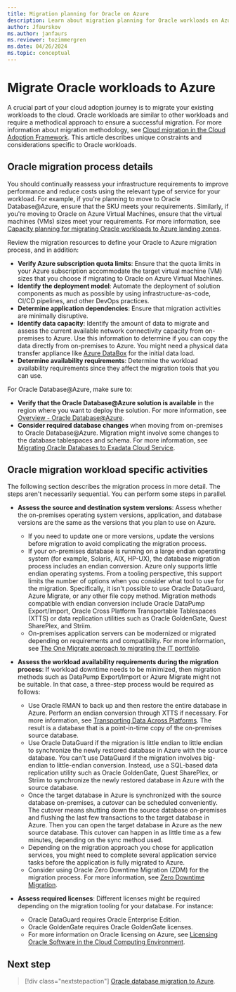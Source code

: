 ```yaml
---
title: Migration planning for Oracle on Azure
description: Learn about migration planning for Oracle workloads on Azure.
author: Jfaurskov
ms.author: janfaurs
ms.reviewer: tozimmergren
ms.date: 04/26/2024
ms.topic: conceptual
---
```


# Migrate Oracle workloads to Azure

A crucial part of your cloud adoption journey is to migrate your existing workloads to the cloud. Oracle workloads are similar to other workloads and require a methodical approach to ensure a successful migration. For more information about migration methodology, see [Cloud migration in the Cloud Adoption Framework](../../migrate/index.md). This article describes unique constraints and considerations specific to Oracle workloads.

## Oracle migration process details

You should continually reassess your infrastructure requirements to improve performance and reduce costs using the relevant type of service for your workload. For example, if you're planning to move to Oracle Database@Azure, ensure that the SKU meets your requirements. Similarly, if you're moving to Oracle on Azure Virtual Machines, ensure that the virtual machines (VMs) sizes meet your requirements. For more information, see [Capacity planning for migrating Oracle workloads to Azure landing zones](./oracle-capacity-planning.md).

Review the migration resources to define your Oracle to Azure migration process, and in addition:

- **Verify Azure subscription quota limits**: Ensure that the quota limits in your Azure subscription accommodate the target virtual machine (VM) sizes that you choose if migrating to Oracle on Azure Virtual Machines.
- **Identify the deployment model**: Automate the deployment of solution components as much as possible by using infrastructure-as-code, CI/CD pipelines, and other DevOps practices.
- **Determine application dependencies**: Ensure that migration activities are minimally disruptive.
- **Identify data capacity**: Identify the amount of data to migrate and assess the current available network connectivity capacity from on-premises to Azure. Use this information to determine if you can copy the data directly from on-premises to Azure. You might need a physical data transfer appliance like [Azure DataBox](/azure/databox/data-box-overview) for the initial data load.
- **Determine availability requirements**: Determine the workload availability requirements since they affect the migration tools that you can use.

For Oracle Database@Azure, make sure to:

- **Verify that the Oracle Database@Azure solution is available** in the region where you want to deploy the solution. For more information, see [Overview - Oracle Database@Azure](/azure/oracle/oracle-db/database-overview#available-regions).
- **Consider required database changes** when moving from on-premises to Oracle Database@Azure. Migration might involve some changes to the database tablespaces and schema. For more information, see [Migrating Oracle Databases to Exadata Cloud Service](https://docs.oracle.com/en/cloud/paas/database-dbaas-cloud/csdbi/considerations-migrating-premises-database-dbcs.html#GUID-5F6B4B4F-5B1C-4F1C-9F1A-5F6F6F6F6F6F).

## Oracle migration workload specific activities

The following section describes the migration process in more detail. The steps aren't necessarily sequential. You can perform some steps in parallel.

- **Assess the source and destination system versions**: Assess whether the on-premises operating system versions, application, and database versions are the same as the versions that you plan to use on Azure.
  - If you need to update one or more versions, update the versions before migration to avoid complicating the migration process.
  - If your on-premises database is running on a large endian operating system (for example, Solaris, AIX, HP-UX), the database migration process includes an endian conversion. Azure only supports little endian operating systems. From a tooling perspective, this support limits the number of options when you consider what tool to use for the migration. Specifically, it isn't possible to use Oracle DataGuard, Azure Migrate, or any other file copy method. Migration methods compatible with endian conversion include Oracle DataPump Export/Import, Oracle Cross Platform Transportable Tablespaces (XTTS) or data replication utilities such as Oracle GoldenGate, Quest SharePlex, and Striim.
  - On-premises application servers can be modernized or migrated depending on requirements and compatibility. For more information, see [The One Migrate approach to migrating the IT portfolio](../index.md).

- **Assess the workload availability requirements during the migration process**: If workload downtime needs to be minimized, then migration methods such as DataPump Export/Import or Azure Migrate might not be suitable. In that case, a three-step process would be required as follows:
  - Use Oracle RMAN to back up and then restore the entire database in Azure. Perform an endian conversion through XTTS if necessary. For more information, see [Transporting Data Across Platforms](https://docs.oracle.com/en/database/oracle/oracle-database/23/admin/transporting-data.html#GUID-FE3003B9-605A-4269-B167-005AC778C870). The result is a database that is a point-in-time copy of the on-premises source database.
  - Use Oracle DataGuard if the migration is little endian to little endian to synchronize the newly restored database in Azure with the source database. You can't use DataGuard if the migration involves big-endian to little-endian conversion. Instead, use a SQL-based data replication utility such as Oracle GoldenGate, Quest SharePlex, or Striim to synchronize the newly restored database in Azure with the source database.
  - Once the target database in Azure is synchronized with the source database on-premises, a *cutover* can be scheduled conveniently. The cutover means shutting down the source database on-premises and flushing the last few transactions to the target database in Azure. Then you can open the target database in Azure as the new source database. This cutover can happen in as little time as a few minutes, depending on the sync method used.
  - Depending on the migration approach you chose for application services, you might need to complete several application service tasks before the application is fully migrated to Azure.
  - Consider using Oracle Zero Downtime Migration (ZDM) for the migration process. For more information, see [Zero Downtime Migration](https://www.oracle.com/database/zero-downtime-migration/).

- **Assess required licenses**: Different licenses might be required depending on the migration tooling for your database. For instance:

  - Oracle DataGuard requires Oracle Enterprise Edition.
  - Oracle GoldenGate requires Oracle GoldenGate licenses.
  - For more information on Oracle licensing on Azure, see [Licensing Oracle Software in the Cloud Computing Environment](https://www.oracle.com/us/corporate/pricing/cloud-licensing-070579.pdf).
  
## Next step

> [!div class="nextstepaction"]
> [Oracle database migration to Azure](/azure/architecture/solution-ideas/articles/reference-architecture-for-oracle-database-migration-to-azure).
